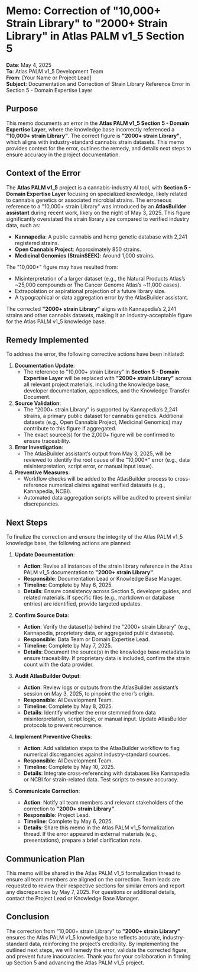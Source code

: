 # Memo: Correction of "10,000+ Strain Library" to "2000+ Strain Library" in Atlas PALM v1_5 Section 5

**Date**: May 4, 2025  
**To**: Atlas PALM v1_5 Development Team  
**From**: [Your Name or Project Lead]  
**Subject**: Documentation and Correction of Strain Library Reference Error in Section 5 - Domain Expertise Layer  

## Purpose
This memo documents an error in the **Atlas PALM v1_5 Section 5 - Domain Expertise Layer**, where the knowledge base incorrectly referenced a **"10,000+ strain Library"**. The correct figure is **"2000+ strain Library"**, which aligns with industry-standard cannabis strain datasets. This memo provides context for the error, outlines the remedy, and details next steps to ensure accuracy in the project documentation.

## Context of the Error
The **Atlas PALM v1_5** project is a cannabis-industry AI tool, with **Section 5 - Domain Expertise Layer** focusing on specialized knowledge, likely related to cannabis genetics or associated microbial strains. The erroneous reference to a "10,000+ strain Library" was introduced by an **AtlasBuilder assistant** during recent work, likely on the night of May 3, 2025. This figure significantly overstated the strain library size compared to verified industry data, such as:

- **Kannapedia**: A public cannabis and hemp genetic database with 2,241 registered strains.
- **Open Cannabis Project**: Approximately 850 strains.
- **Medicinal Genomics (StrainSEEK)**: Around 1,000 strains.

The "10,000+" figure may have resulted from:
- Misinterpretation of a larger dataset (e.g., the Natural Products Atlas’s ~25,000 compounds or The Cancer Genome Atlas’s ~11,000 cases).
- Extrapolation or aspirational projection of a future library size.
- A typographical or data aggregation error by the AtlasBuilder assistant.

The corrected **"2000+ strain Library"** aligns with Kannapedia’s 2,241 strains and other cannabis datasets, making it an industry-acceptable figure for the Atlas PALM v1_5 knowledge base.

## Remedy Implemented
To address the error, the following corrective actions have been initiated:
1. **Documentation Update**:
   - The reference to "10,000+ strain Library" in **Section 5 - Domain Expertise Layer** will be replaced with **"2000+ strain Library"** across all relevant project materials, including the knowledge base, developer documentation, appendices, and the Knowledge Transfer Document.
2. **Source Validation**:
   - The "2000+ strain Library" is supported by Kannapedia’s 2,241 strains, a primary public dataset for cannabis genetics. Additional datasets (e.g., Open Cannabis Project, Medicinal Genomics) may contribute to this figure if aggregated.
   - The exact source(s) for the 2,000+ figure will be confirmed to ensure traceability.
3. **Error Investigation**:
   - The AtlasBuilder assistant’s output from May 3, 2025, will be reviewed to identify the root cause of the "10,000+" error (e.g., data misinterpretation, script error, or manual input issue).
4. **Preventive Measures**:
   - Workflow checks will be added to the AtlasBuilder process to cross-reference numerical claims against verified datasets (e.g., Kannapedia, NCBI).
   - Automated data aggregation scripts will be audited to prevent similar discrepancies.

## Next Steps
To finalize the correction and ensure the integrity of the Atlas PALM v1_5 knowledge base, the following actions are planned:

1. **Update Documentation**:
   - **Action**: Revise all instances of the strain library reference in the Atlas PALM v1_5 documentation to **"2000+ strain Library"**.
   - **Responsible**: Documentation Lead or Knowledge Base Manager.
   - **Timeline**: Complete by May 6, 2025.
   - **Details**: Ensure consistency across Section 5, developer guides, and related materials. If specific files (e.g., markdown or database entries) are identified, provide targeted updates.

2. **Confirm Source Data**:
   - **Action**: Verify the dataset(s) behind the "2000+ strain Library" (e.g., Kannapedia, proprietary data, or aggregated public datasets).
   - **Responsible**: Data Team or Domain Expertise Lead.
   - **Timeline**: Complete by May 7, 2025.
   - **Details**: Document the source(s) in the knowledge base metadata to ensure traceability. If proprietary data is included, confirm the strain count with the data provider.

3. **Audit AtlasBuilder Output**:
   - **Action**: Review logs or outputs from the AtlasBuilder assistant’s session on May 3, 2025, to pinpoint the error’s origin.
   - **Responsible**: AI Development Team.
   - **Timeline**: Complete by May 8, 2025.
   - **Details**: Identify whether the error stemmed from data misinterpretation, script logic, or manual input. Update AtlasBuilder protocols to prevent recurrence.

4. **Implement Preventive Checks**:
   - **Action**: Add validation steps to the AtlasBuilder workflow to flag numerical discrepancies against industry-standard sources.
   - **Responsible**: AI Development Team.
   - **Timeline**: Complete by May 10, 2025.
   - **Details**: Integrate cross-referencing with databases like Kannapedia or NCBI for strain-related data. Test scripts to ensure accuracy.

5. **Communicate Correction**:
   - **Action**: Notify all team members and relevant stakeholders of the correction to **"2000+ strain Library"**.
   - **Responsible**: Project Lead.
   - **Timeline**: Complete by May 6, 2025.
   - **Details**: Share this memo in the Atlas PALM v1_5 formalization thread. If the error appeared in external materials (e.g., presentations), prepare a brief clarification note.

## Communication Plan
This memo will be shared in the Atlas PALM v1_5 formalization thread to ensure all team members are aligned on the correction. Team leads are requested to review their respective sections for similar errors and report any discrepancies by May 7, 2025. For questions or additional details, contact the Project Lead or Knowledge Base Manager.

## Conclusion
The correction from "10,000+ strain Library" to **"2000+ strain Library"** ensures the Atlas PALM v1_5 knowledge base reflects accurate, industry-standard data, reinforcing the project’s credibility. By implementing the outlined next steps, we will remedy the error, validate the corrected figure, and prevent future inaccuracies. Thank you for your collaboration in firming up Section 5 and advancing the Atlas PALM v1_5 project.